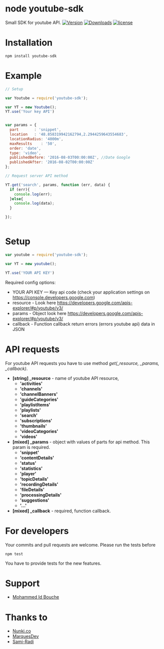 node youtube-sdk
================
Small SDK for youtube API.
[![Version](https://img.shields.io/npm/v/youtube-sdk.svg)](https://www.npmjs.com/package/youtube-sdk)
[![Downloads](https://img.shields.io/npm/dt/youtube-sdk.svg)](https://www.npmjs.com/package/youtube-sdk)
[![license](https://img.shields.io/npm/l/express.svg)](https://www.npmjs.com/package/youtube-sdk)

# Installation
    npm install youtube-sdk

# Example
```js
// Setup

var Youtube = require('youtube-sdk');

var YT = new Youtube();
YT.use('Your key API')


var params = {
  part       : 'snippet',
  location   : '48.858319942162794,2.2944259643554683',
  locationRadius: '4000m',
  maxResults    : '50',
  order: 'date',
  type: 'video',
  publishedBefore: '2016-08-03T00:00:00Z', //Date Google
  publishedAfter: '2016-08-02T00:00:00Z'
};

// Request server API method

YT.get('search', params, function (err, data) {
  if (err){
    console.log(err);
  }else{
    console.log(data);
  }

});



```

# Setup
```js
var youtube = require('youtube-sdk');

var YT = new youtube();

YT.use('YOUR API KEY')

```

Required config options:
* YOUR API KEY — Key api code (check your application settings on https://console.developers.google.com)
* resource - Look here https://developers.google.com/apis-explorer/#p/youtube/v3/
* params -  Object look here https://developers.google.com/apis-explorer/#p/youtube/v3/
* callback - Function callback return errors (errors youtube api) data in JSON


# API requests
For youtube API requests you have to use method *get(_resource, _params, _callback)*.

* **[string] _resource** - name of youtube API resource,    
  - **'activities'**
  - **'channels'**
  - **'channelBanners'**
  - **'guideCategories'**
  - **'playlistItems'**
  - **'playlists'**
  - **'search'**
  - **'subscriptions'**
  - **'thumbnails'**
  - **'videoCategories'**
  - **'videos'**
* **[mixed] _params** - object with values of parts for api method. This param is required.
  - **'snippet'**
  - **'contentDetails'**
  - **'status'**
  - **'statistics'**
  - **'player'**
  - **'topicDetails'**
  - **'recordingDetails'**
  - **'fileDetails'**
  - **'processingDetails'**
  - **'suggestions'**
  - **'...'**
* **[mixed] _callback** - required, function callback.


# For developers
Your commits and pull requests are welcome. Please run the tests before

    npm test

You have to provide tests for the new features.

# Support
* [Mohammed Id Bouche](idbouche2@gmail.com)


# Thanks to
* [Nunki.co](http://nunki.co)
* [MarquesDev](https://github.com/MarquesDev)
* [Sami-Radi](https://github.com/Sami-Radi)
